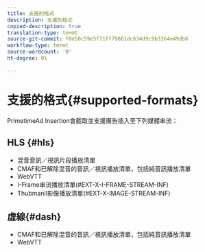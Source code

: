 ```yaml
---
title: 支援的格式
description: 支援的格式
copied-description: true
translation-type: tm+mt
source-git-commit: f0e58c59e5f71ff79861dc634d9c9b3364e49db6
workflow-type: tm+mt
source-wordcount: '0'
ht-degree: 0%

---
```



# 支援的格式{#supported-formats}

PrimetimeAd Insertion會截取並支援廣告插入至下列媒體串流：

## HLS {#hls}

- 混音音訊／視訊片段播放清單
- CMAF和已解除混音的音訊／視訊播放清單，包括純音訊播放清單
- WebVTT
- I-Frame串流播放清單(#EXT-X-I-FRAME-STREAM-INF)
- Thubmanil影像播放清單(#EXT-X-IMAGE-STREAM-INF)

## 虛線{#dash}

- CMAF和已解除混音的音訊／視訊播放清單，包括純音訊播放清單
- WebVTT
